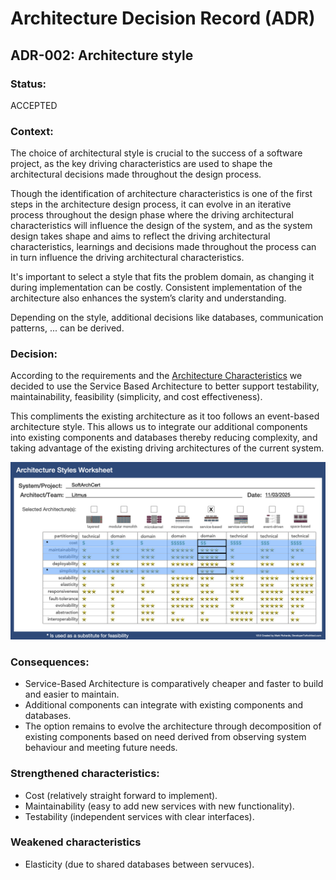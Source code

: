 # Architecture Decision Record (ADR)

## ADR-002: Architecture style

### Status:

ACCEPTED

### Context:

The choice of architectural style is crucial to the success of a software project, as the key driving characteristics are used to shape the architectural decisions made throughout the design process. 

Though the identification of architecture characteristics is one of the first steps in the architecture design process, it can evolve in an iterative process throughout the design phase where the driving architectural characteristics will influence the design of the system, and as the system design takes shape and aims to reflect the driving architectural characteristics, learnings and decisions made throughout the process can in turn influence the driving architectural characteristics.

It's important to select a style that fits the problem domain, as changing it during implementation can be costly. Consistent implementation of the architecture also enhances the system’s clarity and understanding.

Depending on the style, additional decisions like databases, communication patterns, ... can be derived.

### Decision:

According to the requirements and the [Architecture Characteristics](../Architecture%20Characteristics/architecture-characteristics.md) we decided to use the Service Based Architecture to better support testability, maintainability, feasibility (simplicity, and cost effectiveness). 

This compliments the existing architecture as it too follows an event-based architecture style. This allows us to integrate our additional components into existing components and databases thereby reducing complexity, and taking advantage of the existing driving architectures of the current system.

![Architecture Style](../ADRs/images/ADR-02-architecture-style.png)

### Consequences:

- Service-Based Architecture is comparatively cheaper and faster to build and easier to maintain.
- Additional components can integrate with existing components and databases.
- The option remains to evolve the architecture through decomposition of existing components based on need derived from observing system behaviour and meeting future needs.

### Strengthened characteristics:
- Cost (relatively straight forward to implement).
- Maintainability (easy to add new services with new functionality).
- Testability (independent services with clear interfaces).

### Weakened characteristics
- Elasticity (due to shared databases between servuces).